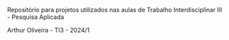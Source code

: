 Repositório para projetos utilizados nas aulas de Trabalho Interdisciplinar III - Pesquisa Aplicada

Arthur Oliveira - TI3 - 2024/1
